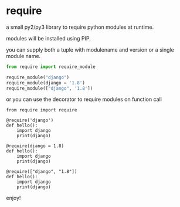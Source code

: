 # require
a small py2/py3 library to require python modules at runtime.

modules will be installed using PIP.

you can supply both a tuple with modulename and version or a single module name.

```python
from require import require_module

require_module("django")
require_module(django = '1.8')
require_module(["django", '1.8'])
```

or you can use the decorator to require modules on function call

```
from require import require

@require('django')
def hello():
	import django
	print(django)

@require(django = 1.8)
def hello():
	import django
	print(django)

@require(["django", "1.8"])
def hello():
	import django
	print(django)
```

enjoy!
